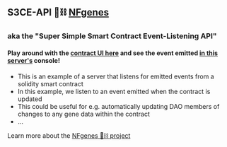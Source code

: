 ## S3CE-API 🧬⛓ [NFgenes](https://github.com/nfgenes/)
### aka the "Super Simple Smart Contract Event-Listening API" 
#### Play around with the [contract UI here](https://event-based-api.vincanger.repl.co) and see the event emitted [in this server's](https://eth-event-api.vincanger.repl.co) console!

 - This is an example of a server that listens for emitted events from a solidity smart contract
 -  In this example, we listen to an event emitted when the contract is updated
 -  This could be useful for e.g. automatically updating DAO members of changes to any gene data within the contract
 - ...

Learn more about the [NFgenes 🧬⛓ project](https://github.com/nfgenes/)